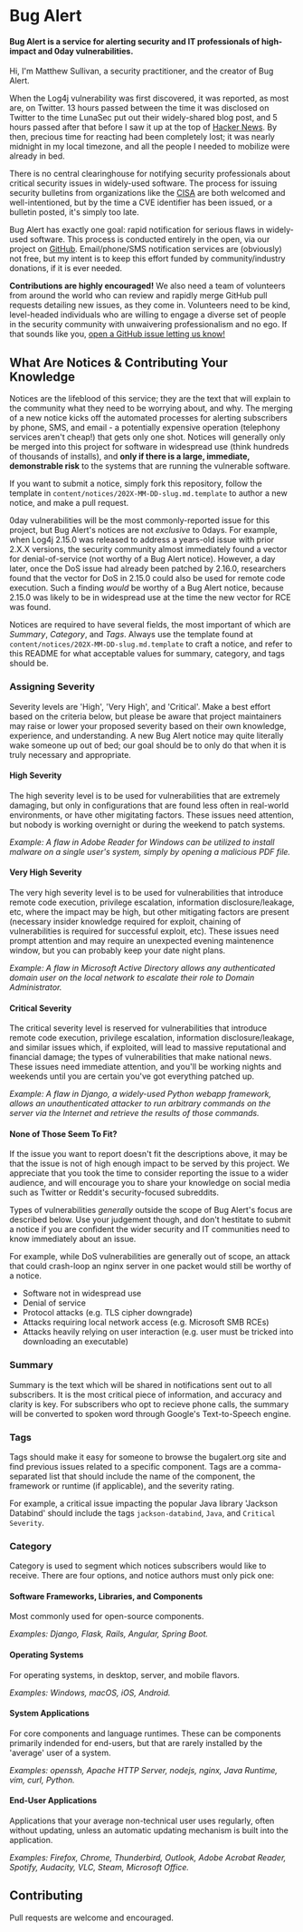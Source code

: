 # Bug Alert

#### Bug Alert is a service for alerting security and IT professionals of high-impact and 0day vulnerabilities.
Hi, I'm Matthew Sullivan, a security practitioner, and the creator of Bug Alert.

When the Log4j vulnerability was first discovered, it was reported, as most are, on Twitter.
13 hours passed between the time it was disclosed on Twitter to the time LunaSec put out their
widely-shared blog post, and 5 hours passed after that before I saw it up at the top of
[Hacker News](https://news.ycombinator.com). By then, precious time for reacting had been completely
lost; it was nearly midnight in my local timezone, and all the people I needed to mobilize were already in bed.

There is no central clearinghouse for notifying security professionals about critical security issues in
widely-used software. The process for issuing security bulletins from organizations like the
[CISA](https://www.cisa.gov/) are both welcomed and well-intentioned, but by the time a CVE
identifier has been issued, or a bulletin posted, it's simply too late.

Bug Alert has exactly one goal: rapid notification for serious flaws in widely-used software. This process
is conducted entirely in the open, via our project on [GitHub](https://github.com/sullivanmatt/bugalert).
Email/phone/SMS notification services are (obviously) not free, but my intent is to keep this effort
funded by community/industry donations, if it is ever needed.

**Contributions are highly encouraged!** We also need a team of volunteers from around the world who can review
and rapidly merge GitHub pull requests detailing new issues, as they come in. Volunteers need to be kind, level-headed
individuals who are willing to engage a diverse set of people in the security community with unwaivering professionalism
and no ego. If that sounds like you, [open a GitHub issue letting us know!](https://github.com/sullivanmatt/bugalert/issues/new?labels=personnel&title=I+would+like+to+volunteer!&body=Tell+us+about+yourself.+We+want+to+ensure+volunteers+have+relevant+security+expertise,+so+please+include+information+and/or+links+related+to+your+skillset+or+past+projects.)

## What Are Notices & Contributing Your Knowledge
Notices are the lifeblood of this service; they are the text that will explain to the community
what they need to be worrying about, and why. The merging of a new notice kicks off the automated processes
for alerting subscribers by phone, SMS, and email - a potentially expensive operation (telephony
services aren't cheap!) that gets only one shot. Notices will generally only be merged into this project
for software in widespread use (think hundreds of thousands of installs), and **only if there is a
large, immediate, demonstrable risk** to the systems that are running the vulnerable software.

If you want to submit a notice, simply fork this repository, follow the template in
`content/notices/202X-MM-DD-slug.md.template` to author a new notice, and make a pull request.

0day vulnerabilities will be the most commonly-reported issue for this project, but Bug Alert's
notices are not *exclusive* to 0days. For example, when Log4j 2.15.0 was released to address a years-old
issue with prior 2.X.X versions, the security community almost immediately found a vector for denial-of-service
(not worthy of a Bug Alert notice). However, a day later, once the DoS issue had already been patched
by 2.16.0, researchers found that the vector for DoS in 2.15.0 could also be used for remote code execution.
Such a finding *would* be worthy of a Bug Alert notice, because 2.15.0 was likely to be in widespread use
at the time the new vector for RCE was found.

Notices are required to have several fields, the most important of which are *Summary*, *Category*,
and *Tags*. Always use the template found at `content/notices/202X-MM-DD-slug.md.template` to craft a
notice, and refer to this README for what acceptable values for summary, category, and tags should be.

### Assigning Severity
Severity levels are 'High', 'Very High', and 'Critical'. Make a best effort based on the criteria
below, but please be aware that project maintainers may raise or lower your proposed severity based
on their own knowledge, experience, and understanding. A new Bug Alert notice may quite literally
wake someone up out of bed; our goal should be to only do that when it is truly necessary and appropriate.

#### High Severity
The high severity level is to be used for vulnerabilities that are extremely damaging, but
only in configurations that are found less often in real-world environments, or have other migitating factors.
These issues need attention, but nobody is working overnight or during the weekend to patch systems.

_Example: A flaw in Adobe Reader for Windows can be utilized to install malware on a single user's
system, simply by opening a malicious PDF file._

#### Very High Severity
The very high severity level is to be used for vulnerabilities that introduce remote code execution,
privilege escalation, information disclosure/leakage, etc, where the impact may be high, but
other mitigating factors are present (necessary insider knowledge required for exploit, chaining
of vulnerabilities is required for successful exploit, etc). These issues need prompt attention
and may require an unexpected evening maintenence window, but you can probably keep your date night
plans.

_Example: A flaw in Microsoft Active Directory allows any authenticated domain user on the local
network to escalate their role to Domain Administrator._

#### Critical Severity
The critical severity level is reserved for vulnerabilities that introduce remote code execution,
privilege escalation, information disclosure/leakage, and similar issues which, if exploited,
will lead to massive reputational and financial damage; the types of vulnerabilities that
make national news. These issues need immediate attention, and you'll be working nights and
weekends until you are certain you've got everything patched up.

_Example: A flaw in Django, a widely-used Python webapp framework, allows an unauthenticated attacker
to run arbitrary commands on the server via the Internet and retrieve the results of those commands._

#### None of Those Seem To Fit?
If the issue you want to report doesn't fit the descriptions above, it may be that the issue
is not of high enough impact to be served by this project. We appreciate that you took the time
to consider reporting the issue to a wider audience, and will encourage you to share your
knowledge on social media such as Twitter or Reddit's security-focused subreddits.

Types of vulnerabilities *generally* outside the scope of Bug Alert's focus are described below.
Use your judgement though, and don't hestitate to submit a notice if you are confident the wider
security and IT communities need to know immediately about an issue.

For example, while DoS vulnerabilities are generally out of scope, an attack that could
crash-loop an nginx server in one packet would still be worthy of a notice.

* Software not in widespread use
* Denial of service
* Protocol attacks (e.g. TLS cipher downgrade)
* Attacks requiring local network access (e.g. Microsoft SMB RCEs)
* Attacks heavily relying on user interaction (e.g. user must be tricked into downloading an executable)

### Summary
Summary is the text which will be shared in notifications sent out to all subscribers.  It is
the most critical piece of information, and accuracy and clarity is key. For subscribers
who opt to recieve phone calls, the summary will be converted to spoken word through Google's
Text-to-Speech engine.

### Tags
Tags should make it easy for someone to browse the bugalert.org site and find previous issues
related to a specific component. Tags are a comma-separated list that should include the name
of the component, the framework or runtime (if applicable), and the severity rating.

For example, a critical issue impacting the popular Java library 'Jackson Databind' should
include the tags `jackson-databind`, `Java`, and `Critical Severity`. 

### Category
Category is used to segment which notices subscribers would like to receive. There are four
options, and notice authors must only pick one:

#### Software Frameworks, Libraries, and Components
Most commonly used for open-source components.

_Examples: Django, Flask, Rails, Angular, Spring Boot._

#### Operating Systems
For operating systems, in desktop, server, and mobile flavors.

_Examples: Windows, macOS, iOS, Android._

#### System Applications
For core components and language runtimes. These can be components primarily indended for
end-users, but that are rarely installed by the 'average' user of a system.

_Examples: openssh, Apache HTTP Server, nodejs, nginx, Java Runtime, vim, curl, Python._

#### End-User Applications
Applications that your average non-technical user uses regularly, often without
updating, unless an automatic updating mechanism is built into the application.

_Examples: Firefox, Chrome, Thunderbird, Outlook, Adobe Acrobat Reader, Spotify,
Audacity, VLC, Steam, Microsoft Office._

## Contributing
Pull requests are welcome and encouraged.

